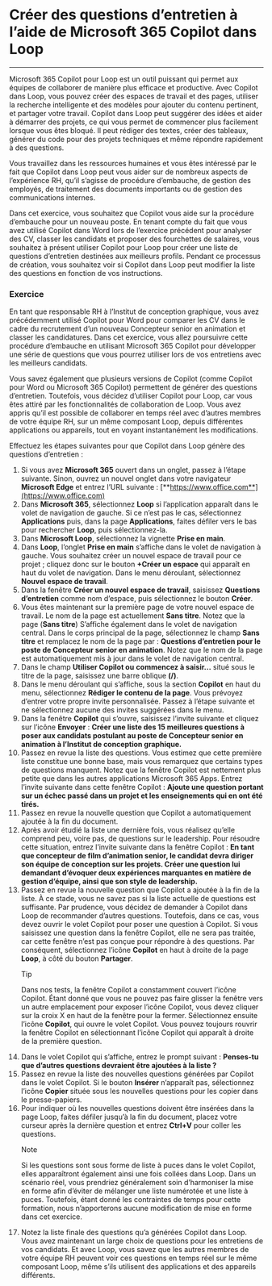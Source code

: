 # Créer des questions d’entretien à l’aide de Microsoft 365 Copilot dans Loop
---
Microsoft 365 Copilot pour Loop est un outil puissant qui permet aux équipes de collaborer de manière plus efficace et productive. Avec Copilot dans Loop, vous pouvez créer des espaces de travail et des pages, utiliser la recherche intelligente et des modèles pour ajouter du contenu pertinent, et partager votre travail. Copilot dans Loop peut suggérer des idées et aider à démarrer des projets, ce qui vous permet de commencer plus facilement lorsque vous êtes bloqué. Il peut rédiger des textes, créer des tableaux, générer du code pour des projets techniques et même répondre rapidement à des questions.

Vous travaillez dans les ressources humaines et vous êtes intéressé par le fait que Copilot dans Loop peut vous aider sur de nombreux aspects de l’expérience RH, qu’il s’agisse de procédure d’embauche, de gestion des employés, de traitement des documents importants ou de gestion des communications internes.

Dans cet exercice, vous souhaitez que Copilot vous aide sur la procédure d’embauche pour un nouveau poste. En tenant compte du fait que vous avez utilisé Copilot dans Word lors de l’exercice précédent pour analyser des CV, classer les candidats et proposer des fourchettes de salaires, vous souhaitez à présent utiliser Copilot pour Loop pour créer une liste de questions d’entretien destinées aux meilleurs profils. Pendant ce processus de création, vous souhaitez voir si Copilot dans Loop peut modifier la liste des questions en fonction de vos instructions.

### Exercice

En tant que responsable RH à l’Institut de conception graphique, vous avez précédemment utilisé Copilot pour Word pour comparer les CV dans le cadre du recrutement d’un nouveau Concepteur senior en animation et classer les candidatures. Dans cet exercice, vous allez poursuivre cette procédure d’embauche en utilisant Microsoft 365 Copilot pour développer une série de questions que vous pourrez utiliser lors de vos entretiens avec les meilleurs candidats.

Vous savez également que plusieurs versions de Copilot (comme Copilot pour Word ou Microsoft 365 Copilot) permettent de générer des questions d’entretien. Toutefois, vous décidez d’utiliser Copilot pour Loop, car vous êtes attiré par les fonctionnalités de collaboration de Loop. Vous avez appris qu’il est possible de collaborer en temps réel avec d’autres membres de votre équipe RH, sur un même composant Loop, depuis différentes applications ou appareils, tout en voyant instantanément les modifications. 

Effectuez les étapes suivantes pour que Copilot dans Loop génère des questions d’entretien :

1. Si vous avez **Microsoft 365** ouvert dans un onglet, passez à l’étape suivante. Sinon, ouvrez un nouvel onglet dans votre navigateur **Microsoft Edge** et entrez l’URL suivante : [**https://www.office.com**](https://www.office.com)
1. Dans **Microsoft 365**, sélectionnez **Loop** si l’application apparaît dans le volet de navigation de gauche. Si ce n’est pas le cas, sélectionnez **Applications** puis, dans la page **Applications**, faites défiler vers le bas pour rechercher **Loop**, puis sélectionnez-la.
1. Dans **Microsoft Loop**, sélectionnez la vignette **Prise en main**.
1. Dans **Loop**, l’onglet **Prise en main** s’affiche dans le volet de navigation à gauche. Vous souhaitez créer un nouvel espace de travail pour ce projet ; cliquez donc sur le bouton **+Créer un espace** qui apparaît en haut du volet de navigation. Dans le menu déroulant, sélectionnez **Nouvel espace de travail**.
1. Dans la fenêtre **Créer un nouvel espace de travail**, saisissez **Questions d’entretien** comme nom d’espace, puis sélectionnez le bouton **Créer**.
1. Vous êtes maintenant sur la première page de votre nouvel espace de travail. Le nom de la page est actuellement **Sans titre**. Notez que la page (**Sans titre**) S’affiche également dans le volet de navigation central. Dans le corps principal de la page, sélectionnez le champ **Sans titre** et remplacez le nom de la page par : **Questions d’entretien pour le poste de Concepteur senior en animation**. Notez que le nom de la page est automatiquement mis à jour dans le volet de navigation central.
1. Dans le champ **Utiliser Copilot ou** **commencez à saisir...** situé sous le titre de la page, saisissez une barre oblique **(/)**.
1. Dans le menu déroulant qui s’affiche, sous la section **Copilot** en haut du menu, sélectionnez **Rédiger le contenu de la page**. Vous prévoyez d’entrer votre propre invite personnalisée. Passez à l’étape suivante et ne sélectionnez aucune des invites suggérées dans le menu.
1. Dans la fenêtre **Copilot** qui s’ouvre, saisissez l’invite suivante et cliquez sur l’icône **Envoyer** : **Créer une liste des 15 meilleures questions à poser aux candidats postulant au poste de Concepteur senior en animation à l’Institut de conception graphique.**
1. Passez en revue la liste des questions. Vous estimez que cette première liste constitue une bonne base, mais vous remarquez que certains types de questions manquent. Notez que la fenêtre Copilot est nettement plus petite que dans les autres applications Microsoft 365 Apps. Entrez l’invite suivante dans cette fenêtre Copilot : **Ajoute une question portant sur un échec passé dans un projet et les enseignements qui en ont été tirés.**
1. Passez en revue la nouvelle question que Copilot a automatiquement ajoutée à la fin du document. 
1. Après avoir étudié la liste une dernière fois, vous réalisez qu’elle comprend peu, voire pas, de questions sur le leadership. Pour résoudre cette situation, entrez l’invite suivante dans la fenêtre Copilot : **En tant que concepteur de film d’animation senior, le candidat devra diriger son équipe de conception sur les projets. Créer une question lui demandant d’évoquer deux expériences marquantes en matière de gestion d’équipe, ainsi que son style de leadership.**
1. Passez en revue la nouvelle question que Copilot a ajoutée à la fin de la liste. À ce stade, vous ne savez pas si la liste actuelle de questions est suffisante. Par prudence, vous décidez de demander à Copilot dans Loop de recommander d’autres questions. Toutefois, dans ce cas, vous devez ouvrir le volet Copilot pour poser une question à Copilot. Si vous saisissez une question dans la fenêtre Copilot, elle ne sera pas traitée, car cette fenêtre n’est pas conçue pour répondre à des questions. Par conséquent, sélectionnez l’icône **Copilot** en haut à droite de la page **Loop**, à côté du bouton **Partager**. 
    > [!TIP]
    > Dans nos tests, la fenêtre Copilot a constamment couvert l’icône Copilot. Étant donné que vous ne pouvez pas faire glisser la fenêtre vers un autre emplacement pour exposer l’icône Copilot, vous devez cliquer sur la croix X en haut de la fenêtre pour la fermer. Sélectionnez ensuite l’icône **Copilot**, qui ouvre le volet Copilot. Vous pouvez toujours rouvrir la fenêtre Copilot en sélectionnant l’icône Copilot qui apparaît à droite de la première question. 
1. Dans le volet Copilot qui s’affiche, entrez le prompt suivant : **Penses-tu que d’autres questions devraient être ajoutées à la liste ?**
1. Passez en revue la liste des nouvelles questions générées par Copilot dans le volet Copilot. Si le bouton **Insérer** n’apparaît pas, sélectionnez l’icône **Copier** située sous les nouvelles questions pour les copier dans le presse-papiers.
1. Pour indiquer où les nouvelles questions doivent être insérées dans la page Loop, faites défiler jusqu’à la fin du document, placez votre curseur après la dernière question et entrez **Ctrl+V** pour coller les questions. 
    > [!NOTE]
    > Si les questions sont sous forme de liste à puces dans le volet Copilot, elles apparaîtront également ainsi une fois collées dans Loop. Dans un scénario réel, vous prendriez généralement soin d’harmoniser la mise en forme afin d’éviter de mélanger une liste numérotée et une liste à puces. Toutefois, étant donné les contraintes de temps pour cette formation, nous n’apporterons aucune modification de mise en forme dans cet exercice. 
1. Notez la liste finale des questions qu’a générées Copilot dans Loop. Vous avez maintenant un large choix de questions pour les entretiens de vos candidats. Et avec Loop, vous savez que les autres membres de votre équipe RH peuvent voir ces questions en temps réel sur le même composant Loop, même s’ils utilisent des applications et des appareils différents.
